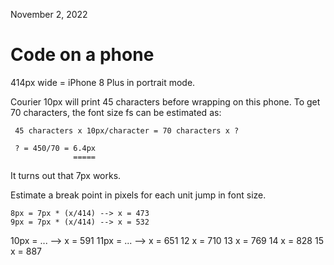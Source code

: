 November 2, 2022

Code on a phone
===========================

414px wide = iPhone 8 Plus in portrait mode.

Courier 10px will print 45 characters before wrapping on this phone.
To get 70 characters, the font size fs can be estimated as:

     45 characters x 10px/character = 70 characters x ?

     ? = 450/70 = 6.4px
                  =====

It turns out that 7px works.

Estimate a break point in pixels for each unit jump in font size.

    8px = 7px * (x/414) --> x = 473
    9px = 7px * (x/414) --> x = 532
   10px = ...           --> x = 591
   11px = ...           --> x = 651
   12                       x = 710
   13                       x = 769
   14                       x = 828
   15                       x = 887


